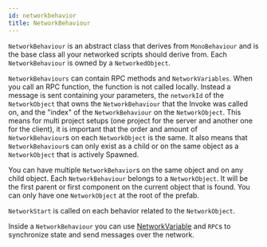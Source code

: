 ```yaml
---
id: networkbehavior
title: NetworkBehaviour
---
```


`NetworkBehaviour` is an abstract class that derives from `MonoBehaviour` and is the base class all your networked scripts should derive from. Each `NetworkBehaviour` is owned by a `NetworkedObject`. 

`NetworkBehaviours` can contain RPC methods and `NetworkVariables`. When you call an RPC function, the function is not called locally. Instead a message is sent containing your parameters, the `networkId` of the `NetworkObject` that owns the `NetworkBehaviour` that the Invoke was called on, and the "index" of the `NetworkBehaviour` on the `NetworkObject`.
This means for multi project setups (one project for the server and another one for the client), it is important that the order and amount of `NetworkBehaviour`s on each `NetworkObject` is the same. It also means that `NetworkBehaviour`s can only exist as a child or on the same object as a `NetworkObject` that is actively Spawned.

You can have multiple `NetworkBehavior`s on the same object and on any child object. Each `NetworkBehaviour` belongs to a `NetworkObject`. It will be the first parent or first component on the current object that is found. You can only have one `NetworkObject` at the root of the prefab.

`NetworkStart` is called on each behavior related to the `NetworkObject`.

Inside a `NetworkBehaviour` you can use [NetworkVariable](networkvariable.md) and `RPC`s to synchronize state and send messages over the network.

